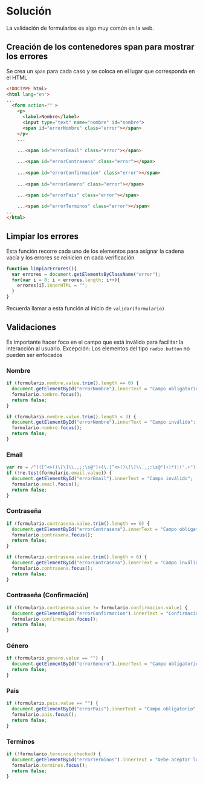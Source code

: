# Solución

La validación de formularios es algo muy común en la web.

## Creación de los contenedores span para mostrar los errores 

Se crea un `span` para cada caso y se coloca en el lugar que corresponda en el HTML

```html
<!DOCTYPE html>
<html lang="en">
...
  <form action="" >
    <p>
      <label>Nombre</label>
      <input type="text" name="nombre" id="nombre">
      <span id="errorNombre" class="error"></span>
    </p>
    ...

    ...<span id="errorEmail" class="error"></span>
    
    ...<span id="errorContrasena" class="error"></span>
    
    ...<span id="errorConfirmacion" class="error"></span>
    
    ...<span id="errorGenero" class="error"></span>

    ...<span id="errorPais" class="error"></span>
    
    ...<span id="errorTerminos" class="error"></span>
...
</html>
```

## Limpiar los errores

Esta función recorre cada uno de los elementos para asignar la cadena vacía y los errores se reinicien en cada verificación

```javascript
function limpiarErrores(){
  var errores = document.getElementsByClassName("error");
  for(var i = 0; i < errores.length; i++){
    errores[i].innerHTML = "";
  }
}
```

Recuerda llamar a esta función al inicio de `validar(formulario)`

## Validaciones

Es importante hacer foco en el campo que está inválido para facilitar la interacción al usuario. Excepción: Los elementos del tipo `radio button` no pueden ser enfocados

### Nombre

```javascript
if (formulario.nombre.value.trim().length == 0) {
  document.getElementById("errorNombre").innerText = "Campo obligatorio";
  formulario.nombre.focus();
  return false;
}

if (formulario.nombre.value.trim().length < 3) {
  document.getElementById("errorNombre").innerText = "Campo inválido";
  formulario.nombre.focus();
  return false;
}
```

### Email

```javascript
var re = /^(([^<>()\[\]\\.,;:\s@"]+(\.[^<>()\[\]\\.,;:\s@"]+)*)|(".+"))@((\[[0-9]{1,3}\.[0-9]{1,3}\.[0-9]{1,3}\.[0-9]{1,3}\])|(([a-zA-Z\-0-9]+\.)+[a-zA-Z]{2,}))$/;
if (!re.test(formulario.email.value)) {
  document.getElementById("errorEmail").innerText = "Campo inválido";
  formulario.email.focus();
  return false;
}
```

### Contraseña

```javascript
if (formulario.contrasena.value.trim().length == 0) {
  document.getElementById("errorContrasena").innerText = "Campo obligatorio";
  formulario.contrasena.focus();
  return false;
}

if (formulario.contrasena.value.trim().length < 6) {
  document.getElementById("errorContrasena").innerText = "Campo inválido (Mínimo 6 caracteres)";
  formulario.contrasena.focus();
  return false;
}
```

### Contraseña (Confirmación)

```javascript
if (formulario.contrasena.value != formulario.confirmacion.value) {
  document.getElementById("errorConfirmacion").innerText = "Confirmación no coincide";
  formulario.confirmacion.focus();
  return false;
}
```

### Género 

```javascript
if (formulario.genero.value == "") {
  document.getElementById("errorGenero").innerText = "Campo obligatorio";
  return false;
}
```

### Pais

```javascript
if (formulario.pais.value == "") {
  document.getElementById("errorPais").innerText = "Campo obligatorio";
  formulario.pais.focus();
  return false;
}
```

### Terminos

```javascript
if (!formulario.terminos.checked) {
  document.getElementById("errorTerminos").innerText = "Debe aceptar los términos y condiciones";
  formulario.terminos.focus();
  return false;
}
```
